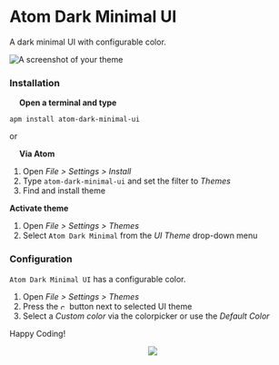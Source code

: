 # Atom Dark Minimal UI

A dark minimal UI with configurable color.

![A screenshot of your theme](https://i.imgsafe.org/8cdcf9b7cc.png)

### Installation
**<img src="https://atom.io/favicon.ico" width="14" height="14" /> Open a terminal and type**

```shell
apm install atom-dark-minimal-ui
```

or

**<img src="https://atom.io/favicon.ico" width="14" height="14" /> Via Atom**  
  1. Open *File > Settings > Install*
  2. Type `atom-dark-minimal-ui` and set the filter to *Themes*
  3. Find and install theme

**Activate theme**
  1. Open *File > Settings > Themes*
  2. Select `Atom Dark Minimal` from the *UI Theme* drop-down menu

### Configuration
`Atom Dark Minimal UI` has a configurable color.
  1. Open *File > Settings > Themes*
  2. Press the <img src="http://www.clipartkid.com/images/28/gear-icon-clip-art-at-clker-com-vector-clip-art-online-royalty-free-rX2jGG-clipart.png" alt="cog" width="12" height="12"/> button next to selected UI theme
  3. Select a *Custom color* via the colorpicker or use the *Default Color*

Happy Coding!

<p align="center"><a href="https://github.com/mariosbraho/atom-dark-minimal-ui/blob/master/LICENSE.md"><img src="https://img.shields.io/badge/License-MIT-blue.svg"/></a></p>

